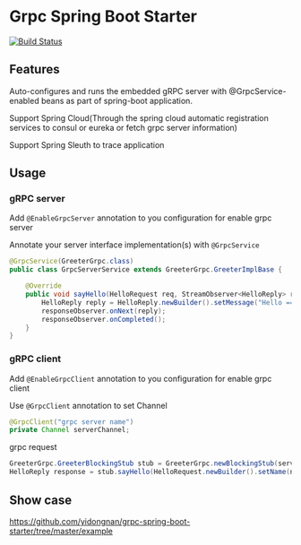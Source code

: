 # Grpc Spring Boot Starter

[![Build Status](https://travis-ci.org/yidongnan/grpc-spring-boot-starter.svg?branch=master)](https://travis-ci.org/yidongnan/grpc-spring-boot-starter)

## Features
Auto-configures and runs the embedded gRPC server with @GrpcService-enabled beans as part of spring-boot application.

Support Spring Cloud(Through the spring cloud automatic registration services to consul or eureka or fetch grpc server information)

Support Spring Sleuth to trace application

## Usage

### gRPC server
Add ``@EnableGrpcServer`` annotation to you configuration for enable grpc server

Annotate your server interface implementation(s) with ``@GrpcService``
````java
@GrpcService(GreeterGrpc.class)
public class GrpcServerService extends GreeterGrpc.GreeterImplBase {

    @Override
    public void sayHello(HelloRequest req, StreamObserver<HelloReply> responseObserver) {
        HelloReply reply = HelloReply.newBuilder().setMessage("Hello =============> " + req.getName()).build();
        responseObserver.onNext(reply);
        responseObserver.onCompleted();
    }
}
````
### gRPC client
Add ``@EnableGrpcClient`` annotation to you configuration for enable grpc client

Use ``@GrpcClient`` annotation to set Channel
 
````java
@GrpcClient("grpc server name")
private Channel serverChannel;
````

grpc request

````java
GreeterGrpc.GreeterBlockingStub stub = GreeterGrpc.newBlockingStub(serverChannel);
HelloReply response = stub.sayHello(HelloRequest.newBuilder().setName(name).build());
````

## Show case
https://github.com/yidongnan/grpc-spring-boot-starter/tree/master/example
